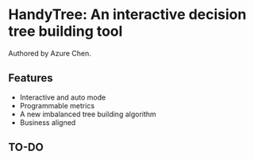 # HandyTree: An interactive decision tree building tool

Authored by Azure Chen.

## Features

* Interactive and auto mode
* Programmable metrics
* A new imbalanced tree building algorithm
* Business aligned

## TO-DO